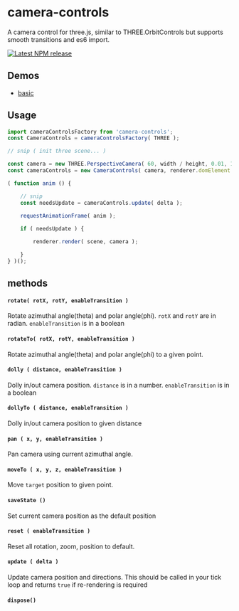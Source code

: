 # camera-controls

A camera control for three.js, similar to THREE.OrbitControls but supports smooth transitions and es6 import.

[![Latest NPM release](https://img.shields.io/npm/v/camera-controls.svg)](https://www.npmjs.com/package/camera-controls)

## Demos

- [basic](https://yomotsu.github.io/camera-controls/examples/basic.html)

## Usage

```javascript
import cameraControlsFactory from 'camera-controls';
const CameraControls = cameraControlsFactory( THREE );

// snip ( init three scene... )

const camera = new THREE.PerspectiveCamera( 60, width / height, 0.01, 100 );
const cameraControls = new CameraControls( camera, renderer.domElement );

( function anim () {

	// snip
	const needsUpdate = cameraControls.update( delta );
	
	requestAnimationFrame( anim );

	if ( needsUpdate ) {

		renderer.render( scene, camera );

	}
} )();
```

## methods

#### `rotate( rotX, rotY, enableTransition )`

Rotate azimuthal angle(theta) and polar angle(phi). `rotX` and `rotY` are in radian. `enableTransition` is in a boolean

#### `rotateTo( rotX, rotY, enableTransition )`

Rotate azimuthal angle(theta) and polar angle(phi) to a given point.

#### `dolly ( distance, enableTransition )`

Dolly in/out camera position. `distance` is in a number. `enableTransition` is in a boolean

#### `dollyTo ( distance, enableTransition )`

Dolly in/out camera position to given distance

#### `pan ( x, y, enableTransition )`

Pan camera using current azimuthal angle.

#### `moveTo ( x, y, z, enableTransition )`

Move `target` position to given point.

#### `saveState ()`

Set current camera position as the default position

#### `reset ( enableTransition )`

Reset all rotation, zoom, position to default.

#### `update ( delta )`

Update camera position and directions. This should be called in your tick loop and returns `true` if re-rendering is required

#### `dispose()`
